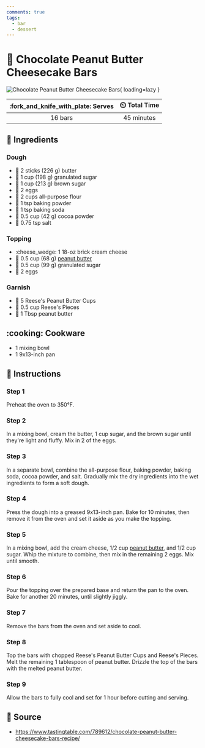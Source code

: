 ```yaml
---
comments: true
tags:
  - bar
  - dessert
---
```

# :chocolate_bar: Chocolate Peanut Butter Cheesecake Bars

![Chocolate Peanut Butter Cheesecake Bars][2]{ loading=lazy }

| :fork_and_knife_with_plate: Serves | :timer_clock: Total Time |
|:----------------------------------:|:-----------------------: |
| 16 bars | 45 minutes |

## :salt: Ingredients

### Dough

- :butter: 2 sticks (226 g) butter
- :candy: 1 cup (198 g) granulated sugar
- :maple_leaf: 1 cup (213 g) brown sugar
- :egg: 2 eggs
- :ear_of_rice: 2 cups all-purpose flour
- :dash: 1 tsp baking powder
- :cup_with_straw: 1 tsp baking soda
- :chocolate_bar: 0.5 cup (42 g) cocoa powder
- :salt: 0.75 tsp salt

### Topping

- :cheese_wedge: 1 18-oz brick cream cheese
- :peanuts: 0.5 cup (68 g) [peanut butter][1]
- :candy: 0.5 cup (99 g) granulated sugar
- :egg: 2 eggs

### Garnish

- :candy: 5 Reese's Peanut Butter Cups
- :candy: 0.5 cup Reese's Pieces
- :peanuts: 1 Tbsp peanut butter

## :cooking: Cookware

- 1 mixing bowl
- 1 9x13-inch pan

## :pencil: Instructions

### Step 1

Preheat the oven to 350°F.

### Step 2

In a mixing bowl, cream the butter, 1 cup sugar, and the brown sugar until they're light and fluffy. Mix in 2 of the
eggs.

### Step 3

In a separate bowl, combine the all-purpose flour, baking powder, baking soda, cocoa powder, and salt. Gradually mix the
dry ingredients into the wet ingredients to form a soft dough.

### Step 4

Press the dough into a greased 9x13-inch pan. Bake for 10 minutes, then remove it from the oven and set it aside as you
make the topping.

### Step 5

In a mixing bowl, add the cream cheese, 1/2 cup [peanut butter][1], and 1/2 cup sugar. Whip the mixture to combine,
then mix in the remaining 2 eggs. Mix until smooth.

### Step 6

Pour the topping over the prepared base and return the pan to the oven. Bake for another 20 minutes, until slightly
jiggly.

### Step 7

Remove the bars from the oven and set aside to cool.

### Step 8

Top the bars with chopped Reese's Peanut Butter Cups and Reese's Pieces. Melt the remaining 1 tablespoon of peanut
butter. Drizzle the top of the bars with the melted peanut butter.

### Step 9

Allow the bars to fully cool and set for 1 hour before cutting and serving.

## :link: Source

- <https://www.tastingtable.com/789612/chocolate-peanut-butter-cheesecake-bars-recipe/>

[1]: <../ingredients/peanut-butter.md>
[2]: <../assets/images/chocolate-peanut-butter-cheesecake-bars.png>
